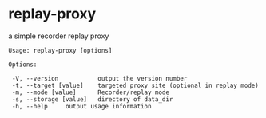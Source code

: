 # replay-proxy
a simple recorder replay proxy

    Usage: replay-proxy [options]
  
    Options:
    
     -V, --version           output the version number
     -t, --target [value]    targeted proxy site (optional in replay mode)
     -m, --mode [value]      Recorder/replay mode
     -s, --storage [value]   directory of data_dir
     -h, --help     output usage information

